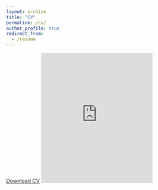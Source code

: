 ```yaml
---
layout: archive
title: "CV"
permalink: /cv/
author_profile: true
redirect_from:
  - /resume
---
```


[Download CV](../files/McGlassonCV_2023_03_23.pdf)
<embed src="https://rmcglass.github.io/files/McGlassonCV_2023_03_23.pdf" type="application/pdf" height="350"/>
